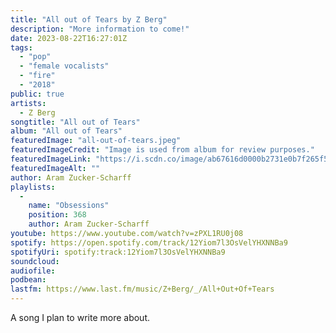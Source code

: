 ```yaml
---
title: "All out of Tears by Z Berg"
description: "More information to come!"
date: 2023-08-22T16:27:01Z
tags:
  - "pop"
  - "female vocalists"
  - "fire"
  - "2018"
public: true
artists:
  - Z Berg
songtitle: "All out of Tears"
album: "All out of Tears"
featuredImage: "all-out-of-tears.jpeg"
featuredImageCredit: "Image is used from album for review purposes."
featuredImageLink: "https://i.scdn.co/image/ab67616d0000b2731e0b7f265f555e1fd282f2d1"
featuredImageAlt: ""
author: Aram Zucker-Scharff
playlists:
  -
    name: "Obsessions"
    position: 368
    author: Aram Zucker-Scharff
youtube: https://www.youtube.com/watch?v=zPXL1RU0j08
spotify: https://open.spotify.com/track/12Yiom7l3OsVelYHXNNBa9
spotifyUri: spotify:track:12Yiom7l3OsVelYHXNNBa9
soundcloud:
audiofile:
podbean:
lastfm: https://www.last.fm/music/Z+Berg/_/All+Out+Of+Tears
---
```


A song I plan to write more about.
		